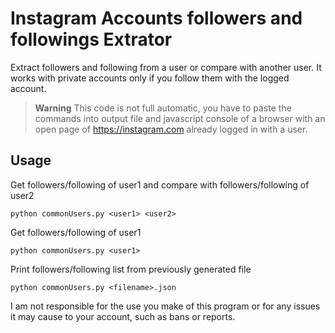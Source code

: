 # Instagram Accounts followers and followings Extrator
Extract followers and following from a user or compare with another user. It works with private accounts only if you follow them with the logged account.
> **Warning**
> This code is not full automatic, you have to paste the commands into output file and javascript console of a browser with an open page of https://instagram.com already logged in with a user.
## Usage
  Get followers/following of user1 and compare with followers/following of user2
  ```
  python commonUsers.py <user1> <user2>
  ```
  Get followers/following of user1
  ```
  python commonUsers.py <user1>
  ```
  Print followers/following list from previously generated file
  ```
  python commonUsers.py <filename>.json
  ```



I am not responsible for the use you make of this program or for any issues it may cause to your account, such as bans or reports.
